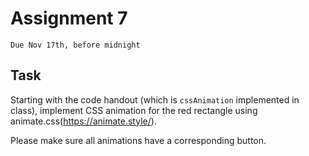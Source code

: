 # Assignment 7
`Due Nov 17th, before midnight`

## Task

Starting with the code handout (which is `cssAnimation` implemented
in class), implement CSS animation for the red rectangle using
animate.css(https://animate.style/).


Please make sure all animations have a corresponding button.



